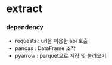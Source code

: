 # extract





### dependency

- requests : url을 이용한 api 호출
- pandas : DataFrame 조작
- pyarrow : parquet으로 저장 및 불러오기

